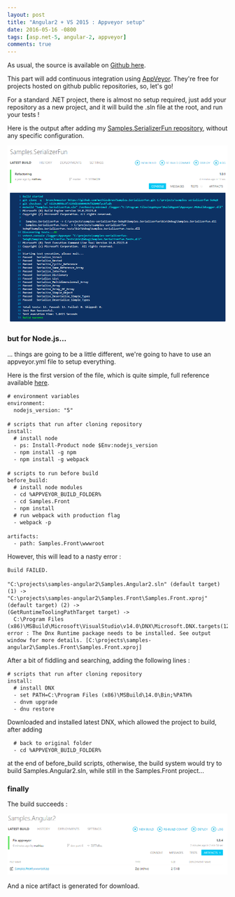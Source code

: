 ```yaml
---
layout: post
title: "Angular2 + VS 2015 : Appveyor setup"
date: 2016-05-16 -0800
tags: [asp.net-5, angular-2, appveyor]
comments: true
---
```


As usual, the source is available on [Github here](https://github.com/mathieubrun/Samples.Angular2/tree/dev-part-6).

This part will add continuous integration using [AppVeyor](https://www.appveyor.com). They're free for projects hosted on github public repositories, so, let's go!

For a standard .NET project, there is almost no setup required, just add your repository as a new project, and it will build the .sln file at the root, and run your tests !

Here is the output after adding my [Samples.SerializerFun repository](https://github.com/mathieubrun/Samples.SerializerFun), without any specific configuration.

![Build success !](/img/2016-05-16-aspnet-5-angular-2-part6-appveyor-build.png)

### but for Node.js... 

... things are going to be a little different, we're going to have to use an appveyor.yml file to setup everything.

Here is the first version of the file, which is quite simple, full reference available [here](https://www.appveyor.com/docs/appveyor-yml).
 
````
# environment variables
environment:
  nodejs_version: "5"

# scripts that run after cloning repository
install:
  # install node 
  - ps: Install-Product node $Env:nodejs_version
  - npm install -g npm
  - npm install -g webpack  
  
# scripts to run before build
before_build:
  # install node modules
  - cd %APPVEYOR_BUILD_FOLDER%
  - cd Samples.Front
  - npm install
  # run webpack with production flag
  - webpack -p
  
artifacts:
  - path: Samples.Front\wwwroot
````

However, this will lead to a nasty error : 

````
Build FAILED.
 
"C:\projects\samples-angular2\Samples.Angular2.sln" (default target) (1) ->
"C:\projects\samples-angular2\Samples.Front\Samples.Front.xproj" (default target) (2) ->
(GetRuntimeToolingPathTarget target) -> 
  C:\Program Files (x86)\MSBuild\Microsoft\VisualStudio\v14.0\DNX\Microsoft.DNX.targets(126,5): error : The Dnx Runtime package needs to be installed. See output window for more details. [C:\projects\samples-angular2\Samples.Front\Samples.Front.xproj]
````

After a bit of fiddling and searching, adding the following lines :

````
# scripts that run after cloning repository
install:
  # install DNX
  - set PATH=C:\Program Files (x86)\MSBuild\14.0\Bin;%PATH%
  - dnvm upgrade
  - dnu restore  
````

Downloaded and installed latest DNX, which allowed the project to build, after adding 

````
  # back to original folder
  - cd %APPVEYOR_BUILD_FOLDER%  
````

at the end of before_build scripts, otherwise, the build system would try to build Samples.Angular2.sln, while still in the Samples.Front project...

### finally

The build succeeds :

![Build success !](/img/2016-05-16-aspnet-5-angular-2-part6-appveyor-success.png)

And a nice artifact is generated for download.